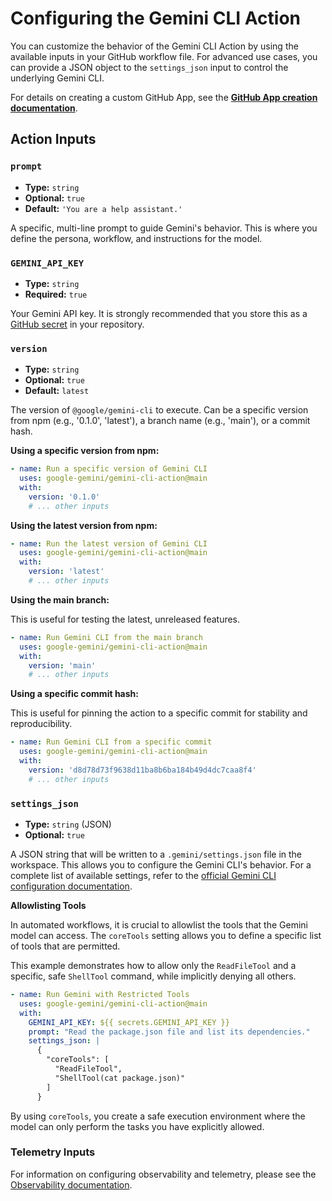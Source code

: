 # Configuring the Gemini CLI Action

You can customize the behavior of the Gemini CLI Action by using the available inputs in your GitHub workflow file. For advanced use cases, you can provide a JSON object to the `settings_json` input to control the underlying Gemini CLI.

For details on creating a custom GitHub App, see the [**GitHub App creation documentation**](./github-app.md).

## Action Inputs

### `prompt`

-   **Type:** `string`
-   **Optional:** `true`
-   **Default:** `'You are a help assistant.'`

A specific, multi-line prompt to guide Gemini's behavior. This is where you define the persona, workflow, and instructions for the model.

### `GEMINI_API_KEY`

-   **Type:** `string`
-   **Required:** `true`

Your Gemini API key. It is strongly recommended that you store this as a [GitHub secret](https://docs.github.com/en/actions/security-guides/using-secrets-in-github-actions) in your repository.

### `version`

-   **Type:** `string`
-   **Optional:** `true`
-   **Default:** `latest`

The version of `@google/gemini-cli` to execute. Can be a specific version from npm (e.g., '0.1.0', 'latest'), a branch name (e.g., 'main'), or a commit hash.

**Using a specific version from npm:**

```yaml
- name: Run a specific version of Gemini CLI
  uses: google-gemini/gemini-cli-action@main
  with:
    version: '0.1.0'
    # ... other inputs
```

**Using the latest version from npm:**

```yaml
- name: Run the latest version of Gemini CLI
  uses: google-gemini/gemini-cli-action@main
  with:
    version: 'latest'
    # ... other inputs
```

**Using the main branch:**

This is useful for testing the latest, unreleased features.

```yaml
- name: Run Gemini CLI from the main branch
  uses: google-gemini/gemini-cli-action@main
  with:
    version: 'main'
    # ... other inputs
```

**Using a specific commit hash:**

This is useful for pinning the action to a specific commit for stability and reproducibility.

```yaml
- name: Run Gemini CLI from a specific commit
  uses: google-gemini/gemini-cli-action@main
  with:
    version: 'd8d78d73f9638d11ba8b6ba184b49d4dc7caa8f4'
    # ... other inputs
```

### `settings_json`

-   **Type:** `string` (JSON)
-   **Optional:** `true`

A JSON string that will be written to a `.gemini/settings.json` file in the workspace. This allows you to configure the Gemini CLI's behavior. For a complete list of available settings, refer to the [official Gemini CLI configuration documentation](https://github.com/google-gemini/gemini-cli/blob/main/docs/cli/configuration.md).

**Allowlisting Tools**

In automated workflows, it is crucial to allowlist the tools that the Gemini model can access. The `coreTools` setting allows you to define a specific list of tools that are permitted.

This example demonstrates how to allow only the `ReadFileTool` and a specific, safe `ShellTool` command, while implicitly denying all others.

```yaml
- name: Run Gemini with Restricted Tools
  uses: google-gemini/gemini-cli-action@main
  with:
    GEMINI_API_KEY: ${{ secrets.GEMINI_API_KEY }}
    prompt: "Read the package.json file and list its dependencies."
    settings_json: |
      {
        "coreTools": [
          "ReadFileTool",
          "ShellTool(cat package.json)"
        ]
      }
```

By using `coreTools`, you create a safe execution environment where the model can only perform the tasks you have explicitly allowed.

### Telemetry Inputs

For information on configuring observability and telemetry, please see the [Observability documentation](./observability.md).
